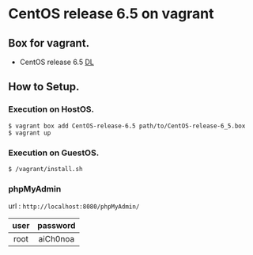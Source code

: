 CentOS release 6.5 on vagrant
==============================

Box for vagrant.
--------------------

- CentOS release 6.5 [DL](http://rytmrt.github.io/vagrant-hunds-on/boxes/CentOS-release-6_5.box)


How to Setup.
--------------------

### Execution on HostOS.

```
$ vagrant box add CentOS-release-6.5 path/to/CentOS-release-6_5.box
$ vagrant up
```


### Execution on GuestOS.

```
$ /vagrant/install.sh
```


### phpMyAdmin

url : `http://localhost:8080/phpMyAdmin/`

|   user   | password |
|:--------:|:--------:|
|   root   | aiCh0noa |  


